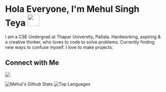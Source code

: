# Hola Everyone, I'm Mehul Singh Teya <img src='https://raw.githubusercontent.com/daxter-army/daxter-army.github.io/master/static/img/wavingEmoji.gif' onload="alert(1);" width='38'>

I am a CSE Undergrad at Thapar University, Patiala. Hardworking, aspiring & a creative thinker, who loves to code to solve problems. Currently finding new ways to confuse myself. I love to make projects.

## Connect with Me

[<img src="https://img.shields.io/badge/linkedin-%230077B5.svg?&style=for-the-badge&logo=linkedin&logoColor=white">](https://www.linkedin.com/in/mehul-singh-teya-555648156/)

![Mehul's Github Stats](https://github-readme-stats.vercel.app/api?username=daxter-army&show_icons=true&theme=buefy)
![Top Languages](https://github-readme-stats.vercel.app/api/top-langs/?username=daxter-army&theme=buefy&layout=compact)
